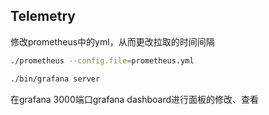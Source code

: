 ## Telemetry
修改prometheus中的yml，从而更改拉取的时间间隔
```bash
./prometheus --config.file=prometheus.yml
```

```bash
./bin/grafana server
```
在grafana 3000端口grafana dashboard进行面板的修改、查看
